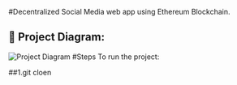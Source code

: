 #Decentralized Social Media web app using Ethereum Blockchain.


 ## 🔧 Project Diagram:
![Project Diagram]() 
#Steps To run the project:

##1.git cloen
